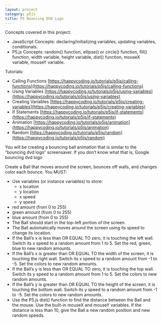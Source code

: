 ```yaml
---
layout: project
category: p5js
title: P5 Bouncing DVD Logo
---
```


Concepts covered in this project:

- JavaScript Concepts: declaring/initializing variables, updating variables, conditionals.
- P5.js Concepts: random() function, ellipse() or circle() function, fill() function, width variable, height variable, dist() function, mouseX variable, mouseY variable.

Tutorials:

- Calling Functions [https://happycoding.io/tutorials/p5js/calling-functions](https://happycoding.io/tutorials/p5js/calling-functions)
- Using Variables [https://happycoding.io/tutorials/p5js/using-variables](https://happycoding.io/tutorials/p5js/using-variables)
- Creating Variables [https://happycoding.io/tutorials/p5js/creating-variables](https://happycoding.io/tutorials/p5js/creating-variables)
- If Statements [https://happycoding.io/tutorials/p5js/if-statements](https://happycoding.io/tutorials/p5js/if-statements)
- Animation [https://happycoding.io/tutorials/p5js/animation](https://happycoding.io/tutorials/p5js/animation)
- Random [https://happycoding.io/tutorials/p5js/random](https://happycoding.io/tutorials/p5js/random)


You will be creating a bouncing ball animation that is similar to the “bouncing dvd logo” screensaver. If you don’t know what that is, Google bouncing dvd logo

Create a Ball that moves around the screen, bounces off walls, and changes color each bounce. You MUST:

- Use variables (or instance variables) to store:
    - x location
    - y location
    - x speed
    - y speed
- red amount (from 0 to 255)
- green amount (from 0 to 255)
- blue amount (from 0 to 255)
- The Ball should start in the top-left portion of the screen.
- The Ball automatically moves around the screen using its speed to change its location.
- If the Ball’s x is less than OR EQUAL TO zero, it is touching the left wall. Switch its x speed to a random amount from 1 to 5. Set the red, green, blue to new random amounts.
- If the Ball’s x is greater than OR EQUAL TO the width of the screen, it is touching the right wall. Switch its x speed to a random amount from -1 to -5. Set the colors to new random amounts.
- If the Ball’s y is less than OR EQUAL TO zero, it is touching the top wall. Switch its y speed to a random amount from 1 to 5. Set the colors to new random amounts.
- If the Ball’s y is greater than OR EQUAL TO the height of the screen, it is touching the bottom wall. Switch its y speed to a random amount from -1 to -5. Set the colors to new random amounts.
- Use the P5.js dist() function to find the distance between the Ball and the mouse. Use the built-in mouseX and mouseY variables. If the distance is less than 10, give the Ball a new random position and new random speeds.
